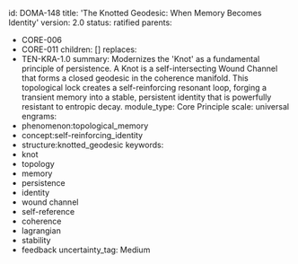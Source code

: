 id: DOMA-148
title: 'The Knotted Geodesic: When Memory Becomes Identity'
version: 2.0
status: ratified
parents:
- CORE-006
- CORE-011
children: []
replaces:
- TEN-KRA-1.0
summary: Modernizes the 'Knot' as a fundamental principle of persistence. A Knot is
  a self-intersecting Wound Channel that forms a closed geodesic in the coherence
  manifold. This topological lock creates a self-reinforcing resonant loop, forging
  a transient memory into a stable, persistent identity that is powerfully resistant
  to entropic decay.
module_type: Core Principle
scale: universal
engrams:
- phenomenon:topological_memory
- concept:self-reinforcing_identity
- structure:knotted_geodesic
keywords:
- knot
- topology
- memory
- persistence
- identity
- wound channel
- self-reference
- coherence
- lagrangian
- stability
- feedback
uncertainty_tag: Medium